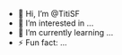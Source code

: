 - 👋 Hi, I’m @TitiSF
- 👀 I’m interested in ...
- 🌱 I’m currently learning ...
- ⚡ Fun fact: ...

<!---
TitiSF/TitiSF is a ✨ special ✨ repository because its `README.md` (this file) appears on your GitHub profile.
You can click the Preview link to take a look at your changes.
--->
